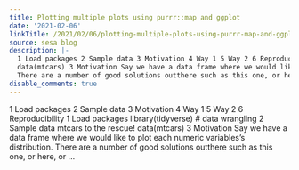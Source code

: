 ```yaml
---
title: Plotting multiple plots using purrr::map and ggplot
date: '2021-02-06'
linkTitle: /2021/02/06/plotting-multiple-plots-using-purrr-map-and-ggplot/
source: sesa blog
description: |-
  1 Load packages 2 Sample data 3 Motivation 4 Way 1 5 Way 2 6 Reproducibility 1 Load packages library(tidyverse) # data wrangling 2 Sample data mtcars to the rescue!
  data(mtcars) 3 Motivation Say we have a data frame where we would like to plot each numeric variables’s distribution.
  There are a number of good solutions outthere such as this one, or here, or ...
disable_comments: true
---
```

1 Load packages 2 Sample data 3 Motivation 4 Way 1 5 Way 2 6 Reproducibility 1 Load packages library(tidyverse) # data wrangling 2 Sample data mtcars to the rescue!
data(mtcars) 3 Motivation Say we have a data frame where we would like to plot each numeric variables’s distribution.
There are a number of good solutions outthere such as this one, or here, or ...